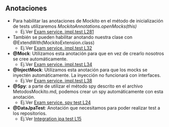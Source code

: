 ## Anotaciones
- Para habilitar las anotaciones de Mockito en el método de inicialización de tests utilizaremos *MockitoAnnotations.openMocks(this)*
    * Ej.Ver [Exam service. impl.test L281][exam-service-impl-test-L281]
- También se pueden habilitar anotando nuestra clase con @ExtendWith(MockitoExtension.class) 
    * Ej.Ver [Exam service. impl.test L32][exam-service-impl-test-L32]
- **@Mock**: Utilizamos esta anotación para que en vez de crearlo nosotros se cree automáticamente.
    * Ej.Ver [Exam service. impl.test L34][exam-service-impl-test-L34]
- **@InjectMock**: Utilizamos esta anotación para que los mocks se inyectén automáticamente. La inyección no funcionará con interfaces.
    * Ej.Ver [Exam service. impl.test L38][exam-service-impl-test-L38]
- **@Spy**: a parte de utilizar el método spy descrito en el archivo MetodosMockito.md, podemos crear un spy automáticamente con esta anotación.
    * Ej.Ver [Exam service. spy test L24][exam-service-spy-test-L24]
- **@DataJpaTest**: Anotación que necesitamos para poder realizar test a los repositorios.
  * Ej.Ver [Integration jpa test L15][integration-jpa-test-L15]
    
[exam-service-impl-test-L281]:https://github.com/irinacadu/TDD-Course/blob/2598f13d077eb3500aac87e89de3b9510a0f5d6c/src/test/java/MockitoTests/ExamServiceImplTest.java#L281
[exam-service-impl-test-L32]: https://github.com/irinacadu/TDD-Course/blob/2598f13d077eb3500aac87e89de3b9510a0f5d6c/src/test/java/MockitoTests/ExamServiceImplTest.java#L32
[exam-service-impl-test-L34]:https://github.com/irinacadu/TDD-Course/blob/2598f13d077eb3500aac87e89de3b9510a0f5d6c/src/test/java/MockitoTests/ExamServiceImplTest.java#L34
[exam-service-impl-test-L38]:https://github.com/irinacadu/TDD-Course/blob/2598f13d077eb3500aac87e89de3b9510a0f5d6c/src/test/java/MockitoTests/ExamServiceImplTest.java#L38
[exam-service-spy-test-L24]:https://github.com/irinacadu/TDD-Course/blob/2598f13d077eb3500aac87e89de3b9510a0f5d6c/src/test/java/MockitoTests/ExamServiceSpyTest.java#L24
[integration-jpa-test-L15]:https://github.com/irinacadu/TDD-Course/blob/ff61ae01100e527c2633a3882026edc1e62d78e0/src/test/java/JUnitMockitoProject/JPATest/IntegrationJPATest.java#L15